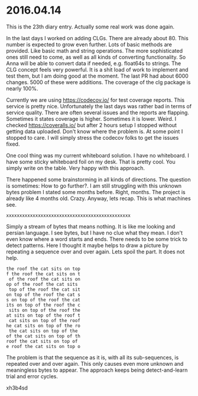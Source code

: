 # 2016.04.14
This is the 23th diary entry. Actually some real work was done again.

In the last days I worked on adding CLGs. There are already about 80. This
number is expected to grow even further. Lots of basic methods are provided.
Like basic math and string operations. The more sophisticated ones still need
to come, as well as all kinds of converting functionality. So Anna will be
able to convert data if needed, e.g. float64s to strings. The CLG concept feels
very powerful. It is a shit load of work to implement and test them, but I am
doing good at the moment. The last PR had about 6000 changes. 5000 of these
were additions. The coverage of the clg package is nearly 100%.

Currently we are using https://codecov.io/ for test coverage reports. This
service is pretty nice. Unfortunately the last days was rather bad in terms of
service quality. There are often several issues and the reports are flapping.
Sometimes it states coverage is higher. Sometimes it is lower. Weird. I checked
https://coveralls.io/ but after 2 hours setup I stopped without getting data
uploaded. Don't know where the problem is. At some point I stopped to care. I
will simply stress the codecov folks to get the issues fixed.

One cool thing was my current whiteboard solution. I have no whiteboard. I have
some sticky whiteboard foil on my desk. That is pretty cool. You simply write
on the table. Very happy with this approach.

There happened some brainstorming in all kinds of directions. The question is
sometimes: How to go further?. I am still struggling with this unknown bytes
problem I stated some months before. Right, months. The project is already like
4 months old. Crazy. Anyway, lets recap. This is what machines see.

```
xxxxxxxxxxxxxxxxxxxxxxxxxxxxxxxxxxxxxxxxxxxxxxx
```

Simply a stream of bytes that means nothing. It is like me looking and persian
language. I see bytes, but I have no clue what they mean. I don't even know
where a word starts and ends. There needs to be some trick to detect patterns.
Here I thought it maybe helps to draw a picture by repeating a sequence over
and over again. Lets spoil the part. It does not help.

```
the roof the cat sits on top
f the roof the cat sits on t
 of the roof the cat sits on
op of the roof the cat sits
 top of the roof the cat sit
on top of the roof the cat s
s on top of the roof the cat
its on top of the roof the c
 sits on top of the roof the
at sits on top of the roof t
 cat sits on top of the roof
he cat sits on top of the ro
 the cat sits on top of the
of the cat sits on top of th
roof the cat sits on top of
e roof the cat sits on top o
```

The problem is that the sequence as it is, with all its sub-sequences, is
repeated over and over again. This only causes even more unknown and
meaningless bytes to appear. The approach keeps being detect-and-learn trial
and error cycles.

xh3b4sd
